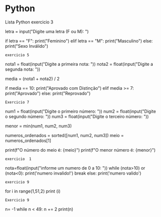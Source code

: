 # Python
Lista Python
exercicio 3

letra = input("Digite uma letra (F ou M): ")

if letra == "F":
    print("Feminino")
elif letra == "M":
    print("Masculino")
else:
    print("Sexo Inválido")

    exercicio 5
    
nota1 = float(input("Digite a primeira nota: "))
nota2 = float(input("Digite a segunda nota: "))

media = (nota1 + nota2) / 2

if media == 10:
    print("Aprovado com Distinção")
elif media >= 7:
    print("Aprovado")
else:
    print("Reprovado")

    Exercicio 7
num1 = float(input("Digite o primeiro número: "))
num2 = float(input("Digite o segundo número: "))
num3 = float(input("Digite o terceiro número: "))

menor = min(num1, num2, num3)

numeros_ordenados = sorted([num1, num2, num3])
meio = numeros_ordenados[1]

print(f"O número do meio é: {meio}")
print(f"O menor número é: {menor}")

    exercicio  1
nota=float(input("informe um numero de 0 a 10: "))
while (nota>10) or (nota<0):
    print('numero invalido!')
    break
else:
    print('numero valido')

    exercicio 9
for i in range(1,51,2)
    print (i)

    Exercicio 9
n= -1
while n < 49:
    n += 2
    print(n)


